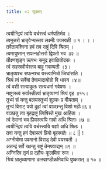 ```yaml
---
title: ०२ सूक्तम्

---
```

त्वयीन्द्रियं त्वयि वर्चस्त्वं धर्मपतिर्भव ।  
त्वमुत्तरो भ्रातृवेभ्यस्तव लक्ष्मीः पयस्वती ॥ १ । । ।  
तवैतामश्विना हवं तव राष्ट्रं दिवि श्रितम् ।  
त्वमायुष्मान् सपत्नहोत्तरो द्विषतो भव ॥२ ॥  
तीक्ष्णशृङ्ग ऋषभः समुद्र इवाक्षितोदकः ।  
त्वं सहस्रवीर्यस्तव बाहू गवाम्पती ।३।  
भ्रातृव्यश्च सपत्नश्च यस्त्वामित्रो जिघांसति ।  
श्रियं त्वं सर्वेषां तेषामादायोग्रो वि धारय ।४॥  
त्वं वशी सत्याकूतः सत्यधर्मा गवेषणः ।  
नाष्ट्रास्त्वं सर्वास्तीर्त्वा भ्रातृव्याणां श्रियं वृह ॥१५।  
तुभ्यं सं यन्तु बलयस्तुभ्यं शुल्कः प्र वीयताम् ।  
तुभ्यं विराट् पयो दुहां त्वां वाञ्छन्तु विशो महीः॥६॥  
वाञ्छतु त्वा बृहद्राष्ट्रं त्विषिस्ते मुख आहिता ।  
त्वं देवानां भव प्रियस्त्वयि गावो अधि श्रिताः ॥७ ॥  
त्वयीन्द्रियं त्वयि वर्चस्त्वयि यज्ञो अधि श्रितः ।  
तवा यन्तु हवं देवास्त्वं प्रियो बृहस्पतेः ॥ ८ || !  
अग्नीषोमा पवमानो विराड् देवी पयस्वती ।  
अतन्द्रं सर्वे रक्षन्तु राष्ट्रं तेनपवाद्यम् ॥९ ॥  
अग्निरिव तृणं प्र दहौघः कूलमिवा रुज ।  
श्रियं भ्रातृव्याणामा दत्स्वाण्डीकमिवाधि पुष्करात् ॥ १० ॥  
  